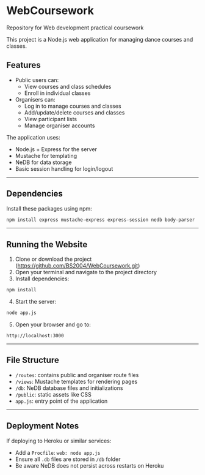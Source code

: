 # WebCoursework
Repository for Web development practical coursework 

This project is a Node.js web application for managing dance courses and classes.

## Features

- Public users can:
  - View courses and class schedules
  - Enroll in individual classes
- Organisers can:
  - Log in to manage courses and classes
  - Add/update/delete courses and classes
  - View participant lists
  - Manage organiser accounts

The application uses:
- Node.js + Express for the server
- Mustache for templating
- NeDB for data storage
- Basic session handling for login/logout
---

## Dependencies
Install these packages using npm:

```bash
npm install express mustache-express express-session nedb body-parser
```
---
##  Running the Website

1. Clone or download the project (https://github.com/BS2004/WebCoursework.git)
2. Open your terminal and navigate to the project directory
3. Install dependencies:

```bash
npm install
```

4. Start the server:

```bash
node app.js
```

5. Open your browser and go to:

```
http://localhost:3000

```
---

## File Structure

- `/routes`: contains public and organiser route files
- `/views`: Mustache templates for rendering pages
- `/db`: NeDB database files and initializations
- `/public`: static assets like CSS
- `app.js`: entry point of the application
---

## Deployment Notes

If deploying to Heroku or similar services:
- Add a `Procfile`: `web: node app.js`
- Ensure all `.db` files are stored in `/db` folder
- Be aware NeDB does not persist across restarts on Heroku
